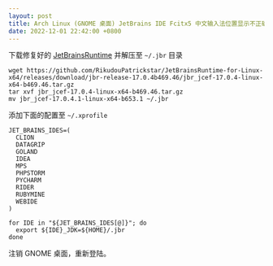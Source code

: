 ```yaml
---
layout: post
title: Arch Linux (GNOME 桌面) JetBrains IDE Fcitx5 中文输入法位置显示不正确
date: 2022-12-01 22:42:00 +0800
---
```


下载修复好的 [JetBrainsRuntime](https://github.com/RikudouPatrickstar/JetBrainsRuntime-for-Linux-x64/releases/latest) 并解压至 `~/.jbr` 目录

```shell
wget https://github.com/RikudouPatrickstar/JetBrainsRuntime-for-Linux-x64/releases/download/jbr-release-17.0.4b469.46/jbr_jcef-17.0.4-linux-x64-b469.46.tar.gz
tar xvf jbr_jcef-17.0.4-linux-x64-b469.46.tar.gz
mv jbr_jcef-17.0.4.1-linux-x64-b653.1 ~/.jbr
```

添加下面的配置至 `~/.xprofile`

```shell
JET_BRAINS_IDES=(
  CLION
  DATAGRIP
  GOLAND
  IDEA
  MPS
  PHPSTORM
  PYCHARM
  RIDER
  RUBYMINE
  WEBIDE
)

for IDE in "${JET_BRAINS_IDES[@]}"; do
  export ${IDE}_JDK=${HOME}/.jbr
done
```

注销 GNOME 桌面，重新登陆。